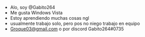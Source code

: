 - Alo, soy @Gabito264
- Me gusta Windows Vista
- Estoy aprendiendo muchas cosas ngl
- usualmente trabajo solo, pero pos no niego trabajo en equipo
- Groque03@gmail.com o por discord Gabito264#0735

<!---
Gabito264/Gabito264 is a ✨ special ✨ repository because its `README.md` (this file) appears on your GitHub profile.
You can click the Preview link to take a look at your changes.
--->
